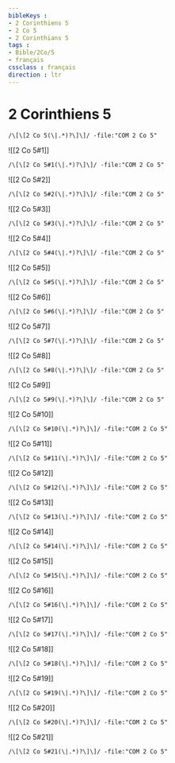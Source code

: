 ```yaml
---
bibleKeys : 
- 2 Corinthiens 5
- 2 Co 5
- 2 Corinthians 5
tags : 
- Bible/2Co/5
- français
cssclass : français
direction : ltr
---
```


# 2 Corinthiens 5

```query
/\[\[2 Co 5(\|.*)?\]\]/ -file:"COM 2 Co 5"
```



![[2 Co 5#1]]

```query
/\[\[2 Co 5#1(\|.*)?\]\]/ -file:"COM 2 Co 5"
```

![[2 Co 5#2]]

```query
/\[\[2 Co 5#2(\|.*)?\]\]/ -file:"COM 2 Co 5"
```

![[2 Co 5#3]]

```query
/\[\[2 Co 5#3(\|.*)?\]\]/ -file:"COM 2 Co 5"
```

![[2 Co 5#4]]

```query
/\[\[2 Co 5#4(\|.*)?\]\]/ -file:"COM 2 Co 5"
```

![[2 Co 5#5]]

```query
/\[\[2 Co 5#5(\|.*)?\]\]/ -file:"COM 2 Co 5"
```

![[2 Co 5#6]]

```query
/\[\[2 Co 5#6(\|.*)?\]\]/ -file:"COM 2 Co 5"
```

![[2 Co 5#7]]

```query
/\[\[2 Co 5#7(\|.*)?\]\]/ -file:"COM 2 Co 5"
```

![[2 Co 5#8]]

```query
/\[\[2 Co 5#8(\|.*)?\]\]/ -file:"COM 2 Co 5"
```

![[2 Co 5#9]]

```query
/\[\[2 Co 5#9(\|.*)?\]\]/ -file:"COM 2 Co 5"
```

![[2 Co 5#10]]

```query
/\[\[2 Co 5#10(\|.*)?\]\]/ -file:"COM 2 Co 5"
```

![[2 Co 5#11]]

```query
/\[\[2 Co 5#11(\|.*)?\]\]/ -file:"COM 2 Co 5"
```

![[2 Co 5#12]]

```query
/\[\[2 Co 5#12(\|.*)?\]\]/ -file:"COM 2 Co 5"
```

![[2 Co 5#13]]

```query
/\[\[2 Co 5#13(\|.*)?\]\]/ -file:"COM 2 Co 5"
```

![[2 Co 5#14]]

```query
/\[\[2 Co 5#14(\|.*)?\]\]/ -file:"COM 2 Co 5"
```

![[2 Co 5#15]]

```query
/\[\[2 Co 5#15(\|.*)?\]\]/ -file:"COM 2 Co 5"
```

![[2 Co 5#16]]

```query
/\[\[2 Co 5#16(\|.*)?\]\]/ -file:"COM 2 Co 5"
```

![[2 Co 5#17]]

```query
/\[\[2 Co 5#17(\|.*)?\]\]/ -file:"COM 2 Co 5"
```

![[2 Co 5#18]]

```query
/\[\[2 Co 5#18(\|.*)?\]\]/ -file:"COM 2 Co 5"
```

![[2 Co 5#19]]

```query
/\[\[2 Co 5#19(\|.*)?\]\]/ -file:"COM 2 Co 5"
```

![[2 Co 5#20]]

```query
/\[\[2 Co 5#20(\|.*)?\]\]/ -file:"COM 2 Co 5"
```

![[2 Co 5#21]]

```query
/\[\[2 Co 5#21(\|.*)?\]\]/ -file:"COM 2 Co 5"
```

